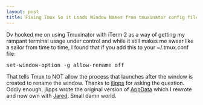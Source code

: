 ```yaml
---
layout: post
title: Fixing Tmux So it Loads Window Names from tmuxinator config files
---
```

Dv hooked me on using Tmuxinator with iTerm 2 as a way of getting my rampant terminal usage under control and while it still makes me swear like a sailor from time to time, I found that if you add this to your ~/.tmux.conf file:

<pre>
set-window-option -g allow-rename off
</pre>

That tells Tmux to NOT allow the process that launches after the window is created to rename the window.  Thanks to [jlipps](https://github.com/tmuxinator/tmuxinator/issues/141) for asking the question.  Oddly enough, jlipps wrote the original version of [AppData](http://www.appdata.com/) which I rewrote and now own with [Jared](http://www.alloycode.com/).  Small damn world.